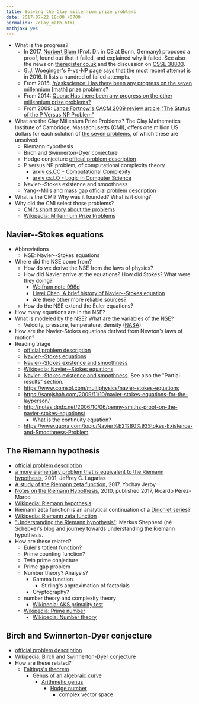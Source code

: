 ```yaml
---
title: Solving the Clay millennium prize problems
date: 2017-07-22 18:00 +0700
permalink: /clay_math.html
mathjax: yes
---
```


- What is the progress?
    - In 2017, [Norbert Blum](http://theory.cs.uni-bonn.de/blum/blum.var) (Prof. Dr. in CS at Bonn, Germany)
    proposed a proof, found out that it failed, and explained why it failed.
    See also the news on [theregister.co.uk](https://www.theregister.co.uk/2017/08/31/pnp_proof_fails_yet_again/)
    and the discussion on [CSSE 38803](https://cstheory.stackexchange.com/questions/38803/is-norbert-blums-2017-proof-that-p-ne-np-correct).
    - [G.J. Woeginger's P-vs-NP page](https://www.win.tue.nl/~gwoegi/P-versus-NP.htm)
    says that the most recent attempt is in 2016. It lists a hundred of failed attempts.
    - From 2015: [/r/askscience: Has there been any progress on the seven millennium [math] prize problems?](https://www.reddit.com/r/askscience/comments/2shpn7/has_there_been_any_progress_on_the_seven/)
    - From 2014: [Quora: Has there been any progress on the other millennium prize problems?](https://www.quora.com/Has-there-been-any-progress-on-the-other-Millennium-Prize-Problems)
    - From 2009: [Lance Fortnow's CACM 2009 review article "The Status of the P Versus NP Problem"](https://cacm.acm.org/magazines/2009/9/38904-the-status-of-the-p-versus-np-problem/fulltext)
- What are the Clay Millenium Prize Problems?
The Clay Mathematics Institute of Cambridge, Massachusetts (CMI),
offers one million US dollars for each solution of [the seven problems](http://www.claymath.org/millennium-problems),
of which these are unsolved:
    - Riemann hypothesis
    - Birch and Swinnerton-Dyer conjecture
    - Hodge conjecture
    [official problem description](http://www.claymath.org/sites/default/files/hodge.pdf)
    - P versus NP problem, of computational complexity theory
        - [arxiv cs.CC - Computational Complexity](https://arxiv.org/list/cs.CC/recent)
        - [arxiv cs.LO - Logic in Computer Science](https://arxiv.org/list/cs.LO/recent)
    - Navier--Stokes existence and smoothness
    - Yang--Mills and mass gap
    [official problem description](http://www.claymath.org/sites/default/files/yangmills.pdf)
- What is the CMI? Why was it founded? What is it doing?
- Why did the CMI select those problems?
    - [CMI's short story about the problems](http://www.claymath.org/millennium-problems/millennium-prize-problems)
    - [Wikipedia: Millennium Prize Problems](https://en.wikipedia.org/wiki/Millennium_Prize_Problems)

## Navier--Stokes equations

- Abbreviations
    - NSE: Navier--Stokes equations
- Where did the NSE come from?
    - How do we derive the NSE from the laws of physics?
    - How did Navier arrive at the equations? How did Stokes? What were they doing?
        - [Wolfram note 996d](https://www.wolframscience.com/reference/notes/996d)
        - [Liwei Chen, A brief history of Navier--Stokes equation](http://liwei-chen.blogspot.co.id/2007/09/brief-history-of-navier-stokes-equation.html)
        - Are there other more reliable sources?
    - How do the NSE extend the Euler equations?
- How many equations are in the NSE?
- What is modeled by the NSE? What are the variables of the NSE?
    - Velocity, pressure, temperature, density ([NASA](https://www.grc.nasa.gov/www/k-12/airplane/nseqs.html)).
- How are the Navier-Stokes equations derived from Newton's laws of motion?
- Reading triage
    - [official problem description](http://www.claymath.org/sites/default/files/navierstokes.pdf)
    - [Navier--Stokes equations](https://en.wikipedia.org/wiki/Navier%E2%80%93Stokes_equations)
    - [Navier--Stokes existence and smoothness](https://en.wikipedia.org/wiki/Navier%E2%80%93Stokes_existence_and_smoothness)
    - [Wikipedia: Navier--Stokes equations](https://en.wikipedia.org/wiki/Navier%E2%80%93Stokes_equations)
    - [Navier--Stokes existence and smoothness](https://en.wikipedia.org/wiki/Navier%E2%80%93Stokes_existence_and_smoothness).
    See also the "Partial results" section.
    - https://www.comsol.com/multiphysics/navier-stokes-equations
    - https://samjshah.com/2009/11/10/navier-stokes-equations-for-the-layperson/
    - http://notes.dpdx.net/2006/10/06/penny-smiths-proof-on-the-navier-stokes-equations/
        - What is the continuity equation?
    - https://www.quora.com/topic/Navier%E2%80%93Stokes-Existence-and-Smoothness-Problem

## The Riemann hypothesis

- [official problem description](http://www.claymath.org/sites/default/files/official_problem_description.pdf)
- [a more elementary problem that is equivalent to the Riemann hypothesis](http://www.math.lsa.umich.edu/~lagarias/doc/elementaryrh.pdf), 2001, Jeffrey C. Lagarias
- [A study of the Riemann zeta function](https://arxiv.org/abs/1707.01754), 2017, Yochay Jerby
- [Notes on the Riemann Hypothesis](https://arxiv.org/abs/1707.01770), 2010, published 2017, Ricardo Pérez-Marco
- [Wikipedia: Riemann hypothesis](https://en.wikipedia.org/wiki/Riemann_hypothesis)
- Riemann zeta function is an analytical continuation of a [Dirichlet series](https://en.wikipedia.org/wiki/Dirichlet_series)?
- [Wikipedia: Riemann zeta function](https://en.wikipedia.org/wiki/Riemann_zeta_function)
- ["Understanding the Riemann hypothesis"](http://www.riemannhypothesis.info/): Markus Shepherd (né Schepke)'s blog and journey towards understanding the Riemann hypothesis.
- How are these related?
    - Euler's totient function?
    - Prime counting function?
    - Twin prime conjecture
    - Prime gap problem
    - Number theory? Analysis?
        - Gamma function
            - Stirling's approximation of factorials
        - Cryptography?
    - number theory and complexity theory
        - [Wikipedia: AKS primality test](https://en.wikipedia.org/wiki/AKS_primality_test)
    - [Wikipedia: Prime number](https://en.wikipedia.org/wiki/Prime_number)
        - [Wikipedia: Number theory](https://en.wikipedia.org/wiki/Number_theory)

## Birch and Swinnerton-Dyer conjecture

- [official problem description](http://www.claymath.org/sites/default/files/birchswin.pdf)
- [Wikipedia: Birch and Swinnerton-Dyer conjecture](https://en.wikipedia.org/wiki/Birch_and_Swinnerton-Dyer_conjecture)
- How are these related?
    - [Faltings's theorem](https://en.wikipedia.org/wiki/Faltings%27s_theorem)
        - [Genus of an algebraic curve](https://en.wikipedia.org/wiki/Genus_(mathematics)#Algebraic_geometry)
            - [Arithmetic genus](https://en.wikipedia.org/wiki/Arithmetic_genus)
                - [Hodge number](https://en.wikipedia.org/wiki/Hodge_theory)
                     - complex vector space
